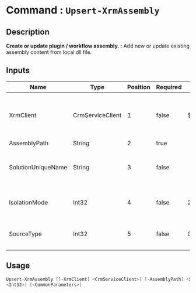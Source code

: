 ﻿# Command : `Upsert-XrmAssembly` 

## Description

**Create or update plugin / workflow assembly.** : Add new or update existing assembly content from local dll file.

## Inputs

Name|Type|Position|Required|Default|Description
----|----|--------|--------|-------|-----------
XrmClient|CrmServiceClient|1|false|$Global:XrmClient|Xrm connector initialized to target instance. Use latest one by default. (CrmServiceClient)
AssemblyPath|String|2|true||Full file path to dll.
SolutionUniqueName|String|3|false||Microsoft Dataverse solution unique name where to add new assembly.
IsolationMode|Int32|4|false|2|Specify if assembly will be deploy in sandbox or not. (Default = 2 | 1 = Not sandboxed, 2 = Sandbox)
SourceType|Int32|5|false|0|Specify where assembly will be stored. (Default = 0 | 0 = Database, 1 = Disk, 2 = Normal (OnPremise), 3 = AzureWebApp)


## Usage

```Powershell 
Upsert-XrmAssembly [[-XrmClient] <CrmServiceClient>] [-AssemblyPath] <String> [[-SolutionUniqueName] <String>] [[-IsolationMode] <Int32>] [[-SourceType] 
<Int32>] [<CommonParameters>]
``` 


